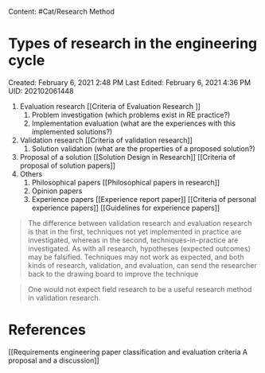 Content: #Cat/Research Method
# Types of research in the engineering cycle

Created: February 6, 2021 2:48 PM
Last Edited: February 6, 2021 4:36 PM
UID: 202102061448

1. Evaluation research [[Criteria of Evaluation Research ]] 
    1. Problem investigation (which problems exist in RE practice?)
    2. Implementation evaluation (what are the experiences with this implemented solutions?)
2. Validation research [[Criteria of validation research]] 
    1. Solution validation (what are the properties of a proposed solution?)
3. Proposal of a solution [[Solution Design in Research]] [[Criteria of proposal of solution papers]] 
4. Others
    1. Philosophical papers [[Philosophical papers in research]] 
    2. Opinion papers
    3. Experience papers [[Experience report paper]] [[Criteria of personal experience papers]] [[Guidelines for experience papers]] 

> The difference between validation research and evaluation research is that in the first, techniques not yet implemented in practice are investigated, whereas in the second, techniques-in-practice are investigated. As with all research, hypotheses (expected outcomes) may be falsified. Techniques may not work as expected, and both kinds of research, validation, and evaluation, can send the researcher back to the drawing board to improve the technique

> One would not expect field research to be a useful research method in validation research.

# References

[[Requirements engineering paper classification and evaluation criteria  A proposal and a discussion]]